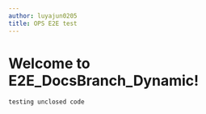 ```yaml
---
author: luyajun0205
title: OPS E2E test
---
```


# Welcome to E2E_DocsBranch_Dynamic!

```unclosedcode
testing unclosed code
